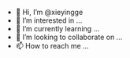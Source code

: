 - 👋 Hi, I’m @xieyingge
- 👀 I’m interested in ...
- 🌱 I’m currently learning ...
- 💞️ I’m looking to collaborate on ...
- 📫 How to reach me ...

<!---
xieyingge/xieyingge is a ✨ special ✨ repository because its `README.md` (this file) appears on your GitHub profile.
You can click the Preview link to take a look at your changes.
--->
